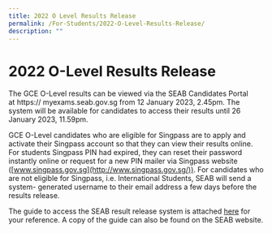 ```yaml
---
title: 2022 O Level Results Release
permalink: /For-Students/2022-O-Level-Results-Release/
description: ""
---
```



2022 O-Level Results Release
============================

The GCE O-Level results can be viewed via the SEAB Candidates Portal at https:// myexams.seab.gov.sg from 12 January 2023, 2.45pm. The system will be available for candidates to access their results until 26 January 2023, 11.59pm.

  

GCE O-Level candidates who are eligible for Singpass are to apply and activate their Singpass account so that they can view their results online. For students Singpass PIN had expired, they can reset their password instantly online or request for a new PIN mailer via Singpass website ([www.singpass.gov.sg](http://www.singpass.gov.sg/)). For candidates who are not eligible for Singpass, i.e. International Students, SEAB will send a system- generated username to their email address a few days before the results release.

  

The guide to access the SEAB result release system is attached [here](/files/CP%20User%20Guide%20-%20GCE%20Schools.pdf) for your reference. A copy of the guide can also be found on the SEAB website.